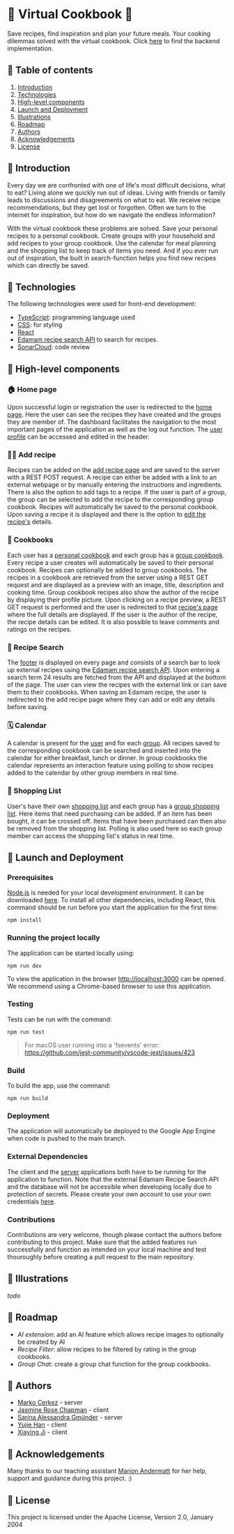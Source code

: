 # 🥦 Virtual Cookbook 🥦
Save recipes, find inspiration and plan your future meals. Your cooking dilemmas solved with the virtual cookbook. 
Click [here](https://github.com/sopra-fs24-group-36/server) to find the backend implementation. 

## 🥦 Table of contents 
1. [Introduction](#introduction) 
2. [Technologies](#technologies)
3. [High-level components](#high-level-components)
4. [Launch and Deployment](#launch-and-deployment)
5. [Illustrations](#illustrations)
6. [Roadmap](#roadmap)
7. [Authors](#authors)
8. [Acknowledgements](#acknowledgements)
9. [License](#license)

## 🥦 Introduction
Every day we are confronted with one of life's most difficult decisions, what to eat? Living alone we quickly run out of ideas. Living with friends or family leads to discussions and disagreements on what to eat. We receive recipe recommendations, but they get lost or forgotten. Often we turn to the internet for inspiration, but how do we navigate the endless information? 

With the virtual cookbook these problems are solved. Save your personal recipes to a personal cookbook. Create groups with your household and add recipes to your group cookbook. Use the calendar for meal planning and the shopping list to keep track of items you need. And if you ever run out of inspiration, the built in search-function helps you find new recipes which can directly be saved. 

## 🥦 Technologies 
The following technologies were used for front-end development: 
- [TypeScript](https://www.typescriptlang.org/): programming language used 
- [CSS](https://sass-lang.com/): for styling
- [React](https://react.dev/) 
- [Edamam recipe search API](https://developer.edamam.com/edamam-recipe-api) to search for recipes. 
- [SonarCloud](https://www.sonarsource.com/products/sonarcloud/): code review 

## 🥦 High-level components 

### 🏠 Home page
Upon successful login or registration the user is redirected to the [home page](https://github.com/sopra-fs24-group-36/client/blob/main/src/components/views/Home.tsx). Here the user can see the recipes they have created and the groups they are member of. The dashboard facilitates the navigation to the most important pages of the application as well as the log out function. The [user profile](https://github.com/sopra-fs24-group-36/client/blob/main/src/components/views/UserProfile.tsx) can be accessed and edited in the header.  

### 👨‍🍳 Add recipe 
Recipes can be added on the [add recipe page](https://github.com/sopra-fs24-group-36/client/blob/main/src/components/views/AddRecipe.tsx) and are saved to the server with a REST POST request. A recipe can either be added with a link to an external webpage or by manually entering the instructions and ingredients. There is also the option to add tags to a recipe. If the user is part of a group, the group can be selected to add the recipe to the corresponding group cookbook. Recipes will automatically be saved to the personal cookbook. Upon saving a recipe it is displayed and there is the option to [edit the recipe's](https://github.com/sopra-fs24-group-36/client/blob/main/src/components/views/EditRecipe.tsx) details. 

### 📖 Cookbooks 
Each user has a [personal cookbook](https://github.com/sopra-fs24-group-36/client/blob/main/src/components/views/PersonalCookbook.tsx) and each group has a [group cookbook](https://github.com/sopra-fs24-group-36/client/blob/main/src/components/views/GroupCookbook.tsx). Every recipe a user creates will automatically be saved to their personal cookbook. Recipes can optionally be added to group cookbooks. The recipes in a cookbook are retrieved from the server using a REST GET request and are displayed as a preview with an image, title, description and cooking time. Group cookbook recipes also show the author of the recipe by displaying their profile picture. Upon clicking on a recipe preview, a REST GET request is performed and the user is redirected to that [recipe's page](https://github.com/sopra-fs24-group-36/client/blob/main/src/components/views/PersonalRecipe.tsx) where the full details are displayed. If the user is the author of the recipe, the recipe details can be edited. It is also possible to leave comments and ratings on the recipes. 

### 🔎 Recipe Search 
The [footer](https://github.com/sopra-fs24-group-36/client/blob/main/src/components/ui/footer.tsx) is displayed on every page and consists of a search bar to look up external recipes using the [Edamam recipe search API](https://developer.edamam.com/edamam-recipe-api). Upon entering a search term 24 results are fetched from the API and displayed at the bottom of the page. The user can view the recipes with the external link or can save them to their cookbooks. When saving an Edamam recipe, the user is redirected to the add recipe page where they can add or edit any details before saving. 

### 🗓️ Calendar 
A calendar is present for the [user](https://github.com/sopra-fs24-group-36/client/blob/main/src/components/views/Calendar.tsx) and for each [group](https://github.com/sopra-fs24-group-36/client/blob/main/src/components/views/GroupCalendar.tsx). All recipes saved to the corresponding cookbook can be searched and inserted into the calendar for either breakfast, lunch or dinner. In group cookbooks the calendar represents an interaction feature using polling to show recipes added to the calendar by other group members in real time. 

### 🛒 Shopping List
User's have their own [shopping list](https://github.com/sopra-fs24-group-36/client/blob/main/src/components/views/Shoppinglist.tsx) and each group has a [group shopping list](https://github.com/sopra-fs24-group-36/client/blob/main/src/components/views/GroupShoppinglist.tsx). Here items that need purchasing can be added. If an item has been bought, it can be crossed off. Items that have been purchased can then also be removed from the shopping list. Polling is also used here so each group member can access the shopping list's status in real time. 

## 🥦 Launch and Deployment 

### Prerequisites 
[Node.js](https://nodejs.org/en) is needed for your local development environment. It can be downloaded [here](https://nodejs.org/en/download).
To install all other dependencies, including React, this command should be run before you start the application for the first time: 

```npm install```

### Running the project locally 
The application can be started locally using: 

```npm run dev```

To view the application in the browser [http://localhost:3000](http://localhost:3000) can be opened. We recommend using a Chrome-based browser to use this application. 

### Testing 
Tests can be run with the command: 

```npm run test```

> For macOS user running into a 'fsevents' error: https://github.com/jest-community/vscode-jest/issues/423

### Build 
To build the app, use the command: 

```npm run build```

### Deployment 
The application will automatically be deployed to the Google App Engine when code is pushed to the main branch. 

### External Dependencies 
The client and the [server](https://github.com/sopra-fs24-group-36/server) applications both have to be running for the application to function. Note that the external Edamam Recipe Search API and the database will not be accessible when developing locally due to protection of secrets. Please create your own account to use your own credentials [here](https://developer.edamam.com/edamam-recipe-api).

### Contributions 
Contributions are very welcome, though please contact the authors before contributing to this project. Make sure that the added features run successfully and function as intended on your local machine and test thouroughly before creating a pull request to the main repository. 

## 🥦 Illustrations 
*todo*

## 🥦 Roadmap 
- *AI extension*: add an AI feature which allows recipe images to optionally be created by AI
- *Recipe Filter*: allow recipes to be filtered by rating in the group cookbooks. 
- *Group Chat*: create a group chat function for the group cookbooks. 

## 🥦 Authors
- [Marko Cerkez](https://github.com/markocerkez) - server
- [Jasmine Rose Chapman](https://github.com/jazzyywazzyy) - client
- [Sarina Alessandra Gmünder](https://github.com/markocerkez) - server
- [Yujie Han](https://github.com/JadeHan1127) - client
- [Xiaying Ji](https://github.com/shalynjjj) - client

## 🥦 Acknowledgements 
Many thanks to our teaching assistant [Marion Andermatt](https://github.com/marion-an) for her help, support and guidance during this project. :)

## 🥦 License
This project is licensed under the Apache License, Version 2.0, January 2004



